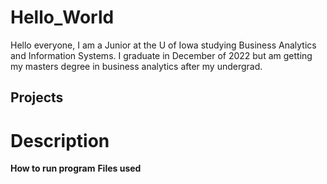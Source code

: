 # Hello_World
Hello everyone, I am a Junior at the U of Iowa studying Business Analytics and Information Systems. I graduate in December of 2022 but am getting my masters degree in business analytics after my undergrad. 
## **Projects**
# **Description**
**How to run program**
**Files used**
